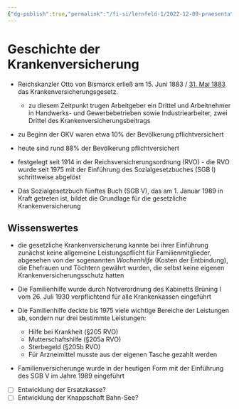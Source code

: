 ```yaml
---
{"dg-publish":true,"permalink":"/fi-si/lernfeld-1/2022-12-09-praesentation-krankenversicherung/geschichte-der-krankenversicherung/"}
---
```



# Geschichte der Krankenversicherung

- Reichskanzler Otto von Bismarck erließ am 15. Juni 1883 / [31. Mai 1883](https://www1.wdr.de/stichtag/stichtag3328.html) das Krankenversicherungsgesetz.
	- zu diesem Zeitpunkt trugen Arbeitgeber ein Drittel und Arbeitnehmer in Handwerks- und Gewerbebetrieben sowie Industriearbeiter, zwei Drittel des Krankenversicherungsbeitrags

- zu Beginn der GKV waren etwa 10% der Bevölkerung pflichtversichert
- heute sind rund 88% der Bevölkerung pflichtversichert

- festgelegt seit 1914 in der Reichsversicherungsordnung (RVO)
		- die RVO wurde seit 1975 mit der Einführung des Sozialgesetzbuches (SGB I) schrittweise abgelöst
- Das Sozialgesetzbuch fünftes Buch (SGB V), das am 1. Januar 1989 in Kraft getreten ist, bildet die Grundlage für die gesetzliche Krankenversicherung

## Wissenswertes

- die gesetzliche Krankenversicherung kannte bei ihrer Einführung zunächst keine allgemeine Leistungspflicht für Familienmitglieder, abgesehen von der sogenannten *Wochenhilfe* (Kosten der Entbindung), die Ehefrauen und Töchtern gewährt wurden, die selbst keine eigenen Krankenversicherungsschutz hatten

- Die Familienhilfe wurde durch Notverordnung des Kabinetts Brüning I vom 26. Juli 1930 verpflichtend für alle Krankenkassen eingeführt
- Die Familienhilfe deckte bis 1975 viele wichtige Bereiche der Leistungen ab, sondern nur drei bestimmte Leistungen:
	- Hilfe bei Krankheit (§205 RVO)
	- Mutterschaftshilfe (§205a RVO)
	- Sterbegeld (§205b RVO)
	- Für Arzneimittel musste aus der eigenen Tasche gezahlt werden

- Familienversicherunge wurde in der heutigen Form mit der Einführung des SGB V im Jahre 1989 eingeführt

- [ ] Entwicklung der Ersatzkasse?
- [ ] Entwicklung der Knappschaft Bahn-See?
